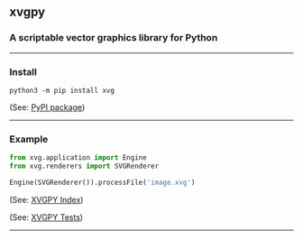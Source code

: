 ## **xvgpy**
### A scriptable vector graphics library for Python

---
### **Install** 
```
python3 -m pip install xvg
```
(See: [PyPI package](https://pypi.org/project/xvg/))

---
### **Example** 
```python
from xvg.application import Engine
from xvg.renderers import SVGRenderer

Engine(SVGRenderer()).processFile('image.xvg')
```
(See: [XVGPY Index](https://lrgstu.github.io/xvgpy/))

(See: [XVGPY Tests](./tests))

---